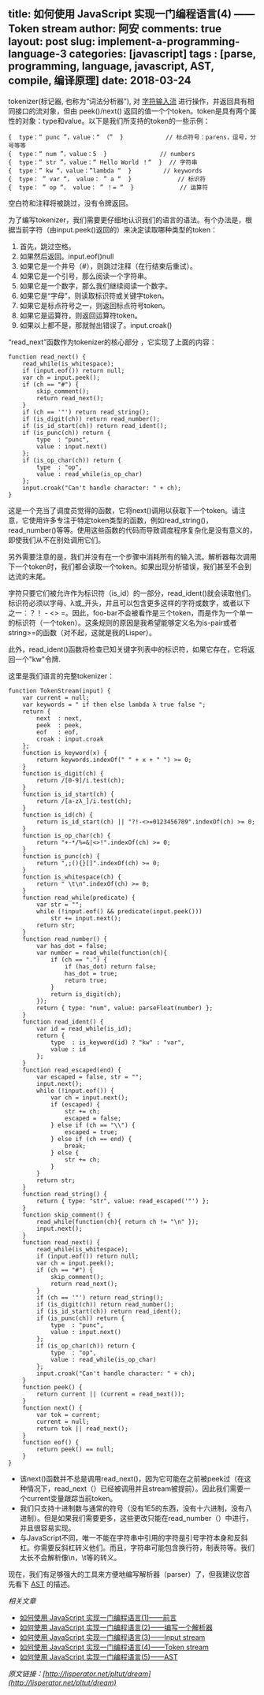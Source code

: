 title: 如何使用 JavaScript 实现一门编程语言(4) —— Token stream
author: 阿安
comments: true
layout: post
slug: implement-a-programming-language-3
categories: [javascript]
tags : [parse, programming, language, javascript, AST, compile, 编译原理]
date: 2018-03-24
---

tokenizer(标记器, 也称为“词法分析器”), 对 [字符输入流](/implement-a-programming-language-3) 进行操作，并返回具有相同接口的流对象，但由 peek()/next() 返回的值一个个token。token是具有两个属性的对象：type和value。以下是我们所支持的token的一些示例：

    {  type：“ punc ”，value：“ （”  }            // 标点符号：parens，逗号，分号等等
    {  type：“ num ”，value：5  }               // numbers
    {  type：“ str ”，value：“ Hello World ！“  }  // 字符串
    {  type：” kw “，value：”lambda “  }         // keywords
    {  type： ” var “， value： ” a “  }             // 标识符
    {  type： ” op “， value： ” ！= “  }             // 运算符

空白符和注释将被跳过，没有令牌返回。

为了编写tokenizer，我们需要更仔细地认识我们的语言的语法。有个办法是，根据当前字符（由input.peek()返回的）来决定读取哪种类型的token：

1. 首先，跳过空格。
2. 如果然后返回。input.eof()null
3. 如果它是一个井号（#），则跳过注释（在行结束后重试）。
4. 如果它是一个引号，那么阅读一个字符串。
5. 如果它是一个数字，那么我们继续阅读一个数字。
6. 如果它是“字母”，则读取标识符或关键字token。
7. 如果它是标点符号之一，则返回标点符号token。
8. 如果它是运算符，则返回运算符token。
9. 如果以上都不是，那就抛出错误了。input.croak()

“read_next”函数作为tokenizer的核心部分 ，它实现了上面的内容：

<!-- more -->

    function read_next() {
        read_while(is_whitespace);
        if (input.eof()) return null;
        var ch = input.peek();
        if (ch == "#") {
            skip_comment();
            return read_next();
        }
        if (ch == '"') return read_string();
        if (is_digit(ch)) return read_number();
        if (is_id_start(ch)) return read_ident();
        if (is_punc(ch)) return {
            type  : "punc",
            value : input.next()
        };
        if (is_op_char(ch)) return {
            type  : "op",
            value : read_while(is_op_char)
        };
        input.croak("Can't handle character: " + ch);
    }

这是一个充当了调度员觉得的函数，它将next()调用以获取下一个token。请注意，它使用许多专注于特定token类型的函数，例如read_string()，read_number()等等。使用这些函数的代码而导致调度程序复杂化是没有意义的，即使我们从不在别处调用它们。

另外需要注意的是，我们并没有在一个步骤中消耗所有的输入流。解析器每次调用下一个token时，我们都会读取一个token。如果出现分析错误，我们甚至不会到达流的末尾。

字符只要它们被允许作为标识符（is_id）的一部分，read_ident()就会读取他们。标识符必须以字母、λ或_开头，并且可以包含更多这样的字符或数字，或者以下之一：？！ - <> =。因此，foo-bar不会被看作是三个token，而是作为一个单一的标识符（一个token）。这条规则的原因是我希望能够定义名为is-pair或者string>=的函数（对不起，这就是我的Lisper）。

此外，read_ident()函数将检查已知关键字列表中的标识符，如果它存在，它将返回一个"kw"令牌.

这里是我们语言的完整tokenizer：

    function TokenStream(input) {
        var current = null;
        var keywords = " if then else lambda λ true false ";
        return {
            next  : next,
            peek  : peek,
            eof   : eof,
            croak : input.croak
        };
        function is_keyword(x) {
            return keywords.indexOf(" " + x + " ") >= 0;
        }
        function is_digit(ch) {
            return /[0-9]/i.test(ch);
        }
        function is_id_start(ch) {
            return /[a-zλ_]/i.test(ch);
        }
        function is_id(ch) {
            return is_id_start(ch) || "?!-<>=0123456789".indexOf(ch) >= 0;
        }
        function is_op_char(ch) {
            return "+-*/%=&|<>!".indexOf(ch) >= 0;
        }
        function is_punc(ch) {
            return ",;(){}[]".indexOf(ch) >= 0;
        }
        function is_whitespace(ch) {
            return " \t\n".indexOf(ch) >= 0;
        }
        function read_while(predicate) {
            var str = "";
            while (!input.eof() && predicate(input.peek()))
                str += input.next();
            return str;
        }
        function read_number() {
            var has_dot = false;
            var number = read_while(function(ch){
                if (ch == ".") {
                    if (has_dot) return false;
                    has_dot = true;
                    return true;
                }
                return is_digit(ch);
            });
            return { type: "num", value: parseFloat(number) };
        }
        function read_ident() {
            var id = read_while(is_id);
            return {
                type  : is_keyword(id) ? "kw" : "var",
                value : id
            };
        }
        function read_escaped(end) {
            var escaped = false, str = "";
            input.next();
            while (!input.eof()) {
                var ch = input.next();
                if (escaped) {
                    str += ch;
                    escaped = false;
                } else if (ch == "\\") {
                    escaped = true;
                } else if (ch == end) {
                    break;
                } else {
                    str += ch;
                }
            }
            return str;
        }
        function read_string() {
            return { type: "str", value: read_escaped('"') };
        }
        function skip_comment() {
            read_while(function(ch){ return ch != "\n" });
            input.next();
        }
        function read_next() {
            read_while(is_whitespace);
            if (input.eof()) return null;
            var ch = input.peek();
            if (ch == "#") {
                skip_comment();
                return read_next();
            }
            if (ch == '"') return read_string();
            if (is_digit(ch)) return read_number();
            if (is_id_start(ch)) return read_ident();
            if (is_punc(ch)) return {
                type  : "punc",
                value : input.next()
            };
            if (is_op_char(ch)) return {
                type  : "op",
                value : read_while(is_op_char)
            };
            input.croak("Can't handle character: " + ch);
        }
        function peek() {
            return current || (current = read_next());
        }
        function next() {
            var tok = current;
            current = null;
            return tok || read_next();
        }
        function eof() {
            return peek() == null;
        }
    }


- 该next()函数并不总是调用read_next()，因为它可能在之前被peek过（在这种情况下，read_next（）已经被调用并且stream被提前）。因此我们需要一个current变量跟踪当前token。
- 我们只支持十进制数与通常的符号（没有1E5的东西，没有十六进制，没有八进制）。但是如果我们需要更多，这些更改只能在read_number（）中进行，并且很容易实现。
- 与JavaScript不同，唯一不能在字符串中引用的字符是引号字符本身和反斜杠。你需要反斜杠转义他们。而且，字符串可能包含换行符，制表符等。我们太长不会解析像\n，\t等的转义。

现在，我们有足够强大的工具来方便地编写解析器（parser）了，但我建议您首先看下 [AST](/implement-a-programming-language-5) 的描述。



_相关文章_

- [如何使用 JavaScript 实现一门编程语言(1)——前言](/implement-a-programming-language)
- [如何使用 JavaScript 实现一门编程语言(2)——编写一个解析器](/implement-a-programming-language-2)
- [如何使用 JavaScript 实现一门编程语言(3)——Input stream](/implement-a-programming-language-3)
- [如何使用 JavaScript 实现一门编程语言(4)——Token stream](/implement-a-programming-language-4)
- [如何使用 JavaScript 实现一门编程语言(5)——AST](/implement-a-programming-language-5)



_原文链接：[http://lisperator.net/pltut/dream](http://lisperator.net/pltut/dream)_